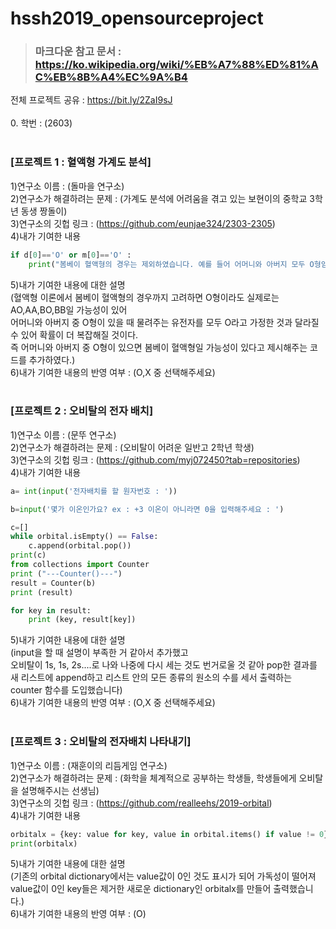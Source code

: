 # hssh2019_opensourceproject
> ### 마크다운 참고 문서 : https://ko.wikipedia.org/wiki/%EB%A7%88%ED%81%AC%EB%8B%A4%EC%9A%B4
전체 프로젝트 공유 : https://bit.ly/2ZaI9sJ <br>
<br>
0. 학번 : (2603)<br>
<br>
### [프로젝트 1 : 혈액형 가계도 분석]<br>
1)연구소 이름 : (돌마을 연구소) <br>
2)연구소가 해결하려는 문제 : (가계도 분석에 어려움을 겪고 있는 보현이의 중학교 3학년 동생 짱돌이) <br>
3)연구소의 깃헙 링크 : (https://github.com/eunjae324/2303-2305) <br>
4)내가 기여한 내용 <br>
```python
if d[0]=='O' or m[0]=='O' :
    print("봄베이 혈액형의 경우는 제외하였습니다. 예를 들어 어머니와 아버지 모두 O형임에도 A,B,AB형이 나타날 수도 있습니다.")
```
5)내가 기여한 내용에 대한 설명 <br>
(혈액형 이론에서 봄베이 혈액형의 경우까지 고려하면 O형이라도 실제로는 AO,AA,BO,BB일 가능성이 있어 <br>
어머니와 아버지 중 O형이 있을 때 물려주는 유전자를 모두 O라고 가정한 것과 달라질 수 있어 확률이 더 복잡해질 것이다.<br>
즉 어머니와 아버지 중 O형이 있으면 봄베이 혈액형일 가능성이 있다고 제시해주는 코드를 추가하였다.) <br>
6)내가 기여한 내용의 반영 여부 : (O,X 중 선택해주세요) <br>
<br>
### [프로젝트 2 : 오비탈의 전자 배치] <br>
1)연구소 이름 : (문뚜 연구소) <br>
2)연구소가 해결하려는 문제 : (오비탈이 어려운 일반고 2학년  학생) <br>
3)연구소의 깃헙 링크 : (https://github.com/myj072450?tab=repositories) <br>
4)내가 기여한 내용 <br>
```python
a= int(input('전자배치를 할 원자번호 : '))
```
```python
b=input('몇가 이온인가요? ex : +3 이온이 아니라면 0을 입력해주세요 : ')
```
```python
c=[]
while orbital.isEmpty() == False:
    c.append(orbital.pop())
print(c)
from collections import Counter
print ("---Counter()---")
result = Counter(b)
print (result)

for key in result:
    print (key, result[key])
```
5)내가 기여한 내용에 대한 설명 <br>
(input을 할 때 설명이 부족한 거 같아서 추가했고 <br>
오비탈이 1s, 1s, 2s....로 나와 나중에 다시 세는 것도 번거로울 것 같아 pop한 결과를 <br>
새 리스트에 append하고 리스트 안의 모든 종류의 원소의 수를 세서 출력하는 counter 함수를 도입했습니다) <br>
6)내가 기여한 내용의 반영 여부 : (O,X 중 선택해주세요) <br>
<br>
### [프로젝트 3 : 오비탈의 전자배치 나타내기]<br>
1)연구소 이름 : (재훈이의 리듬게임 연구소)<br>
2)연구소가 해결하려는 문제 : (화학을 체계적으로 공부하는 학생들, 학생들에게 오비탈을 설명해주시는 선생님)<br>
3)연구소의 깃헙 링크 : (https://github.com/realleehs/2019-orbital)<br>
4)내가 기여한 내용<br>
```python
orbitalx = {key: value for key, value in orbital.items() if value != 0}
print(orbitalx)
```
5)내가 기여한 내용에 대한 설명<br>
(기존의 orbital dictionary에서는 value값이 0인 것도 표시가 되어 가독성이 떨어져<br>
value값이 0인 key들은 제거한 새로운 dictionary인 orbitalx를 만들어 출력했습니다.)<br>
6)내가 기여한 내용의 반영 여부 : (O)
